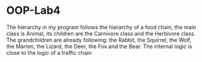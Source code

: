 # OOP-Lab4
The hierarchy in my program follows the hierarchy of a food chain, the main class is Animal, its children are the Carnivore class and the Herbivore class. The grandchildren are already following: the Rabbit, the Squirrel, the Wolf, the Marten, the Lizard, the Deer, the Fox and the Bear. The internal logic is close to the logic of a traffic chain
